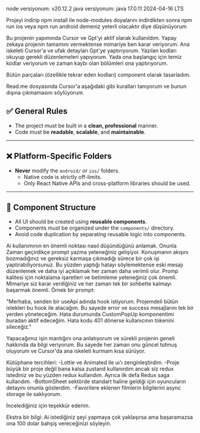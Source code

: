 node versiyonum: v20.12.2
java versiyonum: java 17.0.11 2024-04-16 LTS

Projeyi indirip npm install ile node-modules doyalarını indirdikten sonra npm run ios veya npm run android demeniz yeterli olacaktır diye düşünüyorum

Bu projenin yapımında Cursor ve Gpt'yi aktif olarak kullanıldım.
Yapay zekaya projenin tamamını vermektense mimariye ben karar veriyorum. Ana iskeleti Cursor'a ve ufak detayları Gpt'ye yaptırıyorum.
Yazılan kodları okuyup gerekli düzenlemeleri yapıyorum. Yada ona başlangıç için temiz kodlar veriyorum ve zaman kaybı olan bölümleri ona yaptırıyorum.

Bütün parçaları (özellikle tekrar eden kodları) component olarak tasarladım.

Read.me dosyasında Cursor'a aşağıdaki gibi kuralları tanıyorum ve bunun dışına çıkmamasını söylüyorum.

## ✅ General Rules

- The project must be built in a **clean, professional** manner.
- Code must be **readable**, **scalable**, and **maintainable**.

---

## ❌ Platform-Specific Folders

- **Never** modify the `android/` or `ios/` folders.
  - Native code is strictly off-limits.
  - Only React Native APIs and cross-platform libraries should be used.

---

## 🧱 Component Structure

- All UI should be created using **reusable components**.
- Components must be organized under the `components/` directory.
- Avoid code duplication by separating reusable logic into components.

Ai kullanımının en önemli noktası nasıl düşündüğünü anlamak. Onunla Zaman geçirdikçe prompt yazma yeteneğiniz gelişiyor.
Konuşmanın akışını bozmadığınız ve gereksiz karmaşa çıkmadığı sürece bir çok işi yaptırabiliyorsunuz. Bu yüzden yaptığı hatayı söylemektense eski mesajı düzenlemek ve daha iyi açıklamak her zaman daha verimli olur.
Promp kalitesi için noktalama işaretleri ve betimleme yeteneğiniz çok önemli. Mimariye siz karar verdiğiniz ve her zaman tek bir sohbette kalmayı başarmak önemli.
Örnek bir prompt:

"Merhaba, senden bir useApi adında hook istiyorum. Projemdeli bütün istekleri bu hook ile atacağım. Bu sayede error ve success mesajlarını tek bir yerden yöneteceğim. Hata durumunda CustomPopUp komponentimi buradan aktif edeceğim. Hata kodu 401 dönerse kullanıcının tokenini sileceğiz."

Yapacağımız işin mantığını ona anlatıyorum ve sürekli projenin geneli hakkında da bilgi veriyorum. Bu sayede her zaman onu güncel tutmuş oluyorum ve Cursor'da ana iskeleti kurmam kısa sürüyor.

Kütüphane tercihleri:
-Lottie ve Animated ile uı'ı zenginleştirdim.
-Proje büyük bir proje değil bana kalsa zustand kullanırdım ancak siz redux istediniz ve bu yüzden redux kullandım. Ayrıca ilk defa Redux saga kullandım.
-BottomSheet sektörde standart haline geldiği için oyuncuların detayını onunla gösterdim.
-Favorilere eklenen filmlerin bilgilerini async storage ile saklıyorum.

İncelediğiniz için teşekkür ederim.

Ekstra bir bilgi: Ai istediğiniz şeyi yapmaya çok yaklaşırsa ama başaramazsa ona 100 dolar bahşiş vereceğinizi söyleyin.
